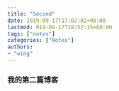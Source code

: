 ```yaml
---
title: "Second"
date: 2019-09-17T17:02:02+08:00
lastmod: 019-09-17T18:57:15+08:00
tags: ["notes"]
categories: ["Notes"]
authors:
- "wing"
---
```


### 我的第二篇博客
